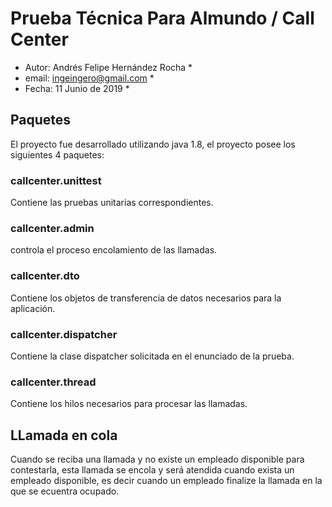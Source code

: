 
# Prueba Técnica Para Almundo / Call Center
* Autor: Andrés Felipe Hernández Rocha *
* email: ingeingero@gmail.com *
* Fecha: 11 Junio de 2019 *

## Paquetes

El proyecto fue desarrollado utilizando java 1.8, el proyecto posee los siguientes 4 paquetes:

### callcenter.unittest

Contiene las pruebas unitarias correspondientes.

### callcenter.admin

controla el proceso encolamiento de las llamadas.

### callcenter.dto

Contiene los objetos de transferencia de datos necesarios para la aplicación.

### callcenter.dispatcher

Contiene la clase dispatcher solicitada en el enunciado de la prueba.

### callcenter.thread

Contiene los hilos necesarios para procesar las llamadas.

## LLamada en cola

Cuando se reciba una llamada y no existe un empleado disponible para contestarla, esta llamada se encola y será atendida cuando exista un empleado disponible, es decir cuando un empleado finalize la llamada en la que se ecuentra ocupado.

